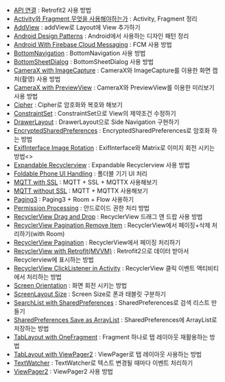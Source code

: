 - [API 연결](https://github.com/OhGyong/Android_Study/tree/master/API%20%EC%97%B0%EA%B2%B0) : Retrofit2 사용 방법 <br/>
- [Activity와 Fragment 무엇을 사용해야하는가](https://github.com/OhGyong/Android_Study/tree/master/Activity%EC%99%80%20Fragment%20%EB%AC%B4%EC%97%87%EC%9D%84%20%EC%82%AC%EC%9A%A9%ED%95%B4%EC%95%BC%20%ED%95%98%EB%8A%94%EA%B0%80) : Activity, Fragment 정리 <br/>
- [AddView](https://ogyong.tistory.com/25) : addView로 Layout에 View 추가하기<br/>
- [Android Design Patterns](https://github.com/OhGyong/Android_Study/tree/master/Android%20Design%20Patterns) : Android에서 사용하는 디자인 패턴 정리 <br/>
- [Android With Firebase Cloud Messaging](https://github.com/OhGyong/Android_Study/tree/master/Android%20With%20Firebase%20Cloud%20Messaging) : FCM 사용 방법 <br/>
- [BottomNavigation](https://github.com/OhGyong/Android_Study/tree/master/BottomNaviagtion) : BottomNavigation 사용 방법<br/>
- [BottomSheetDialog](https://github.com/OhGyong/Android_Study/tree/master/BottomSheetDialog) : BottomSheetDialog 사용 방법<br/>
- [CameraX with ImageCapture](https://github.com/OhGyong/Android_Study/tree/master/CameraX%20with%20ImageCapture) : CameraX와 ImageCapture를 이용한 화면 캡처(촬영) 사용 방법<br/>
- [CameraX with PreviewView](https://github.com/OhGyong/Android_Study/tree/master/CameraX%20with%20PreviewView) : CameraX와 PreviewView를 이용한 미리보기 사용 방법<br/>
- [Cipher](https://github.com/OhGyong/Android_Study/tree/master/Cipher) : Cipher로 암호화와 복호와 해보기<br/>
- [ConstraintSet](https://github.com/OhGyong/Android_Study/tree/master/ConstraintSet) : ConstraintSet으로 View의 제약조건 수정하기<br/>
- [DrawerLayout](https://github.com/OhGyong/Android_Study/tree/master/DrawerLayout) : DrawerLayout으로 Side Navigation 구현하기<br/>
- [EncryptedSharedPreferences](https://github.com/OhGyong/Android_Study/tree/master/EncryptedSharedPreferences) : EncryptedSharedPreferences로 암호화 하는 방법<br/>
- [ExifInterface Image Rotation](https://github.com/OhGyong/Android_Study/tree/master/ExifInterface%20Image%20Rotation) : ExifInterface와 Matrix로 이미지 회전 시키는 방법<>
- [Expandable Recyclerview](https://github.com/OhGyong/Android_Study/tree/master/ExpandableRecyclerView) : Expandable Recyclerview 사용 방법<br/>
- [Foldable Phone UI Handling](https://github.com/OhGyong/Android_Study/tree/master/Foldable%20Phone%20UI%20Handling) : 폴더블 기기 UI 처리<br/>
- [MQTT with SSL](https://github.com/OhGyong/Android_Study/tree/master/MQTT%20with%20SSL) : MQTT + SSL + MQTTX 사용해보기<br/>
- [MQTT without SSL](https://github.com/OhGyong/Android_Study/tree/master/MQTT%20without%20SSL) : MQTT + MQTTX 사용해보기<br/>
- [Paging3](https://github.com/OhGyong/Android_Study/tree/master/Paging3) : Paging3 + Room + Flow 사용하기<br/>
- [Permission Processing](https://github.com/OhGyong/Android_Study/tree/master/Permission%20Processing) : 안드로이드 권한 처리 방법<br/>
- [RecyclerView Drag and Drop](https://github.com/OhGyong/Android_Study/tree/master/RecyclerView%20Drag%20and%20Drop) : RecyclerView 드래그 앤 드랍 사용 방법<br/>
- [RecyclerView Pagination Remove Item](https://github.com/OhGyong/Android_Study/tree/master/RecyclerView%20Pagination%20Remove%20Item) : RecyclerView에서 페이징+삭제 처리하기(with Room)<br/>
- [RecyclerView Pagination](https://github.com/OhGyong/Android_Study/tree/master/RecyclerView%20Pagination) : RecyclerView에서 페이징 처리하기<br/>
- [RecyclerView with Retrofit(MVVM)](https://github.com/OhGyong/Android_Study/tree/master/RecyclerView%20with%20Retrofit%20(MVVM)) : Retrofit2으로 데이터 받아서 Recyclerview에 표시하는 방법<br/>
- [RecyclerView ClickListener in Activity](https://github.com/OhGyong/Android_Study/tree/master/Recyclerview%20ClickListener%20in%20Activity) : RecyclerView 클릭 이벤트 액티비티에서 처리하는 방법<br/>
- [Screen Orientation](https://github.com/OhGyong/Android_Study/tree/master/Screen%20Orientation) : 화면 회전 시키는 방법<br/>
- [ScreenLayout Size](https://github.com/OhGyong/Android_Study/tree/master/ScreenLayout%20Size) : Screen Size로 폰과 태블릿 구분하기<br/>
- [SearchList with SharedPreferences](https://github.com/OhGyong/Android_Study/tree/master/SearchList%20with%20SharedPreferences) : SharedPreferences로 검색 리스트 만들기<br/>
- [SharedPreferences Save as ArrayList](https://github.com/OhGyong/Android_Study/tree/master/SharedPreferences%20Save%20as%20ArrayList) : SharedPreferences에 ArrayList로 저장하는 방법<br/>
- [TabLayout with OneFragment](https://github.com/OhGyong/Android_Study/tree/master/TabLayout%20with%20OneFragment) : Fragment 하나로 탭 레이아웃 재활용하는 방법<br/>
- [TabLayout with ViewPager2](https://github.com/OhGyong/Android_Study/tree/master/TabLayout%20with%20ViewPager) : ViewPager로 탭 레이아웃 사용하는 방법<br/>
- [TextWatcher](https://github.com/OhGyong/Android_Study/tree/master/TextWatcher) : TextWatcher로 텍스트 변경될 때마다 이벤트 처리하기<br/>
- [ViewPager2](https://github.com/OhGyong/Android_Study/tree/master/ViewPager2) : ViewPager2 사용 방법<br/>


